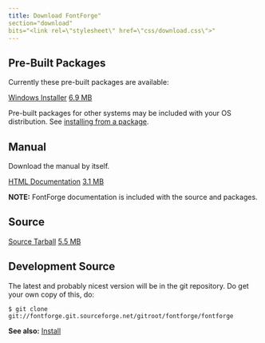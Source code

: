 ```yaml
---
title: Download FontForge"
section="download"
bits="<link rel=\"stylesheet\" href=\"css/download.css\">"
---
```





Pre-Built Packages
------------------

Currently these pre-built packages are available:

<div class="button">
	<a href="http://sourceforge.net/projects/fontforge/files/fontforge-executables/FontForgeSetup_2012-07-31_Windows.exe/download">Windows Installer</a>
	<a href="http://sourceforge.net/projects/fontforge/files/fontforge-executables/FontForgeSetup_2012-07-31_Windows.exe/download">6.9 MB</a>
</div>

Pre-built packages for other systems may be included with your OS distribution. See [installing from a package]().

Manual
------

Download the manual by itself.

<div class="button">
	<a href="http://sourceforge.net/projects/fontforge/files/fontforge-docs/fontforge_htdocs-20120731-b.tar.bz2/download">HTML Documentation</a>
	<a href="http://sourceforge.net/projects/fontforge/files/fontforge-docs/fontforge_htdocs-20120731-b.tar.bz2/download">3.1 MB</a>
</div>

**NOTE:** FontForge documentation is included with the source and packages.


Source
------

<div class="button">
	<a href="http://sourceforge.net/projects/fontforge/files/latest/download">Source Tarball</a>
	<a href="http://sourceforge.net/projects/fontforge/files/latest/download">5.5 MB</a>
</div>


Development Source
------------------

The latest and probably nicest version will be in the git repository. Do get your own copy of this, do:

    $ git clone git://fontforge.git.sourceforge.net/gitroot/fontforge/fontforge



**See also:** [Install](install.html)
